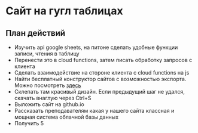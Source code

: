 # Сайт на гугл таблицах

## План действий
- Изучить api google sheets, на питоне сделать удобные функции записи, чтения в таблицу
- Перенести это в cloud functions, затем писать обработку запросов с клиента
- Сделать взаимодействие на стороне клиента с cloud functions на js
- Найти бесплатный конструктор сайтов с возможностью экспорта. Можно посмотреть [здесь](https://timeweb.com/ru/community/articles/luchshie-konstruktory-saytov-v-2023-godu)
- Склепать там красивый дизайн. Если предыдущий шаг не удался, скачать внаглую через Ctrl+S 
- Выложить сайт на github.io
- Рассказать преподавателям какая у нашего сайта классная и мощная система облачной базы данных
- Получить 5